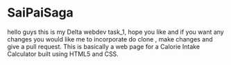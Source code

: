 # SaiPaiSaga
hello guys this is my Delta webdev task_1, hope you like and if you want any changes you would like me to incorporate do clone , make changes and give a pull request. This is basically a web page for a Calorie Intake Calculator built using HTML5 and CSS.
